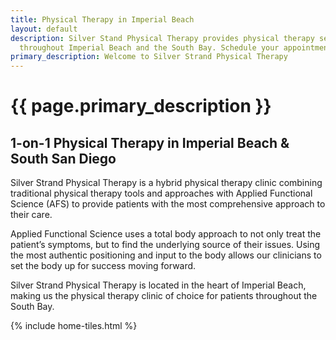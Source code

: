 ```yaml
---
title: Physical Therapy in Imperial Beach
layout: default
description: Silver Stand Physical Therapy provides physical therapy services to patients
  throughout Imperial Beach and the South Bay. Schedule your appointment today!
primary_description: Welcome to Silver Strand Physical Therapy
---
```


# {{ page.primary_description }}
## 1-on-1 Physical Therapy in Imperial Beach & South San Diego

Silver Strand Physical Therapy is a hybrid physical therapy clinic combining traditional physical therapy tools and approaches with Applied Functional Science (AFS) to provide patients with the most comprehensive approach to their care.

Applied Functional Science uses a total body approach to not only treat the patient’s symptoms, but to find the underlying source of their issues. Using the most authentic positioning and input to the body allows our clinicians to set the body up for success moving forward.

Silver Strand Physical Therapy is located in the heart of Imperial Beach, making us the physical therapy clinic of choice for patients throughout the South Bay.

{% include home-tiles.html %}
